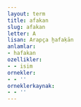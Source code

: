 ```yaml
---
layout: term
title: afakan
slug: afakan
letter: A
lisan: Arapça ḫafaḳān
anlamlar:
- hafakan
ozellikler:
- - isim
ornekler:
- - ''
orneklerkaynak:
- - ''
---
```

